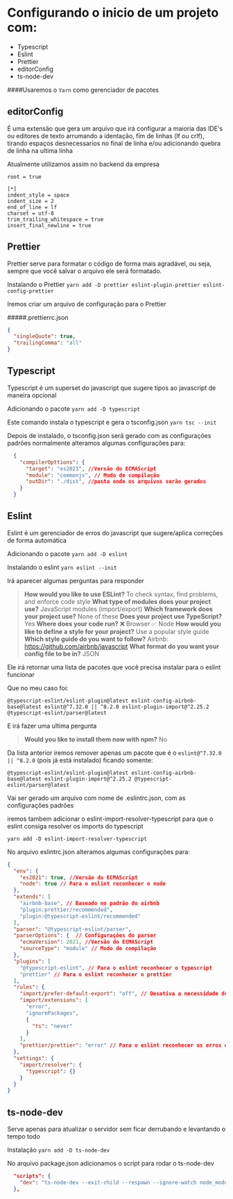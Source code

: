 # Configurando o inicio de um projeto com:
- Typescript
- Eslint
- Prettier
- editorConfig
- ts-node-dev

####Usaremos o `Yarn` como gerenciador de pacotes

## editorConfig
É uma extensão que gera um arquivo que irá configurar a maioria das IDE's ou editores de texto arrumando a identação, fim de linhas (lf ou crlf), tirando espaços desnecessarios no final de linha e/ou adicionando quebra de linha na ultima linha

Atualmente utilizamos assim no backend da empresa

```editorConfig
root = true

[*]
indent_style = space
indent_size = 2
end_of_line = lf
charset = utf-8
trim_trailing_whitespace = true
insert_final_newline = true

```

## Prettier
Prettier serve para formatar o código de forma mais agradável, ou seja, sempre que você salvar o arquivo ele será formatado.

Instalando o Prettier
`yarn add -D prettier eslint-plugin-prettier eslint-config-prettier`

Iremos criar um arquivo de configuração para o Prettier

#####.prettierrc.json
```json
{
  "singleQuote": true,
  "trailingComma": "all"
}
```

## Typescript
Typescript é um superset do javascript que sugere tipos ao javascript de maneira opcional

Adicionando o pacote
`yarn add -D typescript`

Este comando instala o typescript e gera o tsconfig.json
`yarn tsc --init`

Depois de instalado, o tsconfig.json será gerado com as configurações padrões normalmente alteramos algumas configurações para:

```JSON
  {
    "compilerOpttions": {
      "target": "es2021", //Versão do ECMAScript
      "module": "commonjs", // Modo de compilação
      "outDir": "./dist", //pasta onde os arquivos serão gerados
    }
  }
```

## Eslint
Eslint é um gerenciador de erros do javascript que sugere/aplica correções de forma automática

Adicionando o pacote
`yarn add -D eslint`

Instalando o eslint
`yarn eslint --init`

Irá aparecer algumas perguntas para responder
>**How would you like to use ESLint?**
>To check syntax, find problems, and enforce code style
>**What type of modules does your project use?**
>JavaScript modules (import/export)
>**Which framework does your project use?**
>None of these
>**Does your project use TypeScript?**
>Yes
>**Where does your code run?**
>❌ Browser
>✅ Node
>**How would you like to define a style for your project?**
>Use a popular style guide
>**Which style guide do you want to follow?**
>Airbnb: https://github.com/airbnb/javascript
>**What format do you want your config file to be in?**
>JSON

Ele irá retornar uma lista de pacotes que você precisa instalar para o eslint funcionar

Que no meu caso foi:

`@typescript-eslint/eslint-plugin@latest eslint-config-airbnb-base@latest eslint@^7.32.0 || ^8.2.0 eslint-plugin-import@^2.25.2 @typescript-eslint/parser@latest`

E irá fazer uma ultima pergunta

>**Would you like to install them now with npm?**
>No

Da lista anterior iremos remover apenas um pacote que é o `eslint@^7.32.0 || ^8.2.0` (pois já está instalado) ficando somente:

`@typescript-eslint/eslint-plugin@latest eslint-config-airbnb-base@latest eslint-plugin-import@^2.25.2 @typescript-eslint/parser@latest`

Vai ser gerado um arquivo com nome de .eslintrc.json, com as configurações padrões

iremos tambem adicionar o eslint-import-resolver-typescript para que o eslint consiga resolver os imports do typescript

`yarn add -D eslint-import-resolver-typescript`

No arquivo eslintrc.json alteramos algumas configurações para:
```json
{
  "env": {
    "es2021": true, //Versão do ECMAScript
    "node": true // Para o eslint reconhecer o node
  },
  "extends": [
    "airbnb-base", // Baseado no padrão do airbnb
    "plugin:prettier/recommended",
    "plugin:@typescript-eslint/recommended"
  ],
  "parser": "@typescript-eslint/parser",
  "parserOptions": {  // Configurações do parser
    "ecmaVersion": 2021, //Versão do ECMAScript
    "sourceType": "module" // Modo de compilação
  },
  "plugins": [
    "@typescript-eslint", // Para o eslint reconhecer o typescript
    "prettier" // Para o eslint reconhecer o prettier
  ],
  "rules": {
    "import/prefer-default-export": "off", // Desativa a necessidade do uso de default export
    "import/extensions": [
      "error",
      "ignorePackages",
      {
        "ts": "never"
      }
    ],
    "prettier/prettier": "error" // Para o eslint reconhecer os erros do prettier
  },
  "settings": {
    "import/resolver": {
      "typescript": {}
    }
  }
}
```
## ts-node-dev
Serve apenas para atualizar o servidor sem ficar derrubando e levantando o tempo todo

Instalação
`yarn add -D ts-node-dev`

No arquivo package.json adicionamos o script para rodar o ts-node-dev
```json
  "scripts": {
    "dev": "ts-node-dev --exit-child --respawn --ignore-watch node_modules --transpile-only src/server.ts"
  },
```
